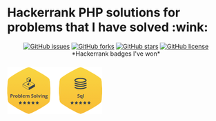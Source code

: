 
<h1> Hackerrank PHP solutions for problems that I have solved  	:wink:</h1>
<div align="center">
  <a href="https://github.com/dmarsal90/hackerrank-php-solutions/issues"><img alt="GitHub issues" src="https://img.shields.io/github/issues/dmarsal90/hackerrank-php-solutions"></a>
  <a href="https://github.com/dmarsal90/hackerrank-php-solutions/network"><img alt="GitHub forks" src="https://img.shields.io/github/forks/dmarsal90/hackerrank-php-solutions"></a>
  <a href="https://github.com/dmarsal90/hackerrank-php-solutions/stargazers"><img alt="GitHub stars" src="https://img.shields.io/github/stars/dmarsal90/hackerrank-php-solutions?color=red"></a>
  <a href="https://github.com/dmarsal90/hackerrank-php-solutions/blob/main/LICENSE"><img alt="GitHub license" src="https://img.shields.io/github/license/dmarsal90/hackerrank-php-solutions?color=orange"></a>
  </div>

<div  align="center">
*Hackerrank badges I've won*
</div>

<div  align="center">
<div class="pull-left">
<h3 align="left">
<img src="https://raw.githubusercontent.com/dmarsal90/hackerrank-php-solutions/main/img/badges.png" alt="problem_solving"/>
</h3>
</div>

